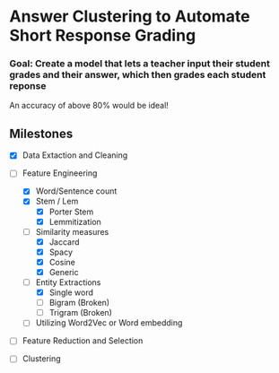 # Answer Clustering to Automate Short Response Grading

### Goal: Create a model that lets a teacher input their student grades and their answer, which then grades each student reponse

An accuracy of above 80% would be ideal!

## Milestones

- [x] Data Extaction and Cleaning

- [ ] Feature Engineering

  - [x] Word/Sentence count
  - [x] Stem / Lem
    - [x] Porter Stem
    - [x] Lemmitization
  - [ ] Similarity measures
    - [x] Jaccard
    - [x] Spacy
    - [x] Cosine
    - [x] Generic
  - [ ] Entity Extractions
    - [x] Single word
    - [ ] Bigram (Broken)
    - [ ] Trigram (Broken)
  - [ ] Utilizing Word2Vec or Word embedding
  
- [ ] Feature Reduction and Selection

- [ ] Clustering
